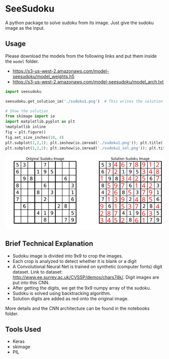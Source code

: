 
# SeeSudoku
A python package to solve sudoku from its image. Just give the sudoku image as the input.

## Usage

Please download the models from the following links and put them inside the ```model``` folder.

* https://s3-us-west-2.amazonaws.com/model-seesudoku/model_weights.h5
* https://s3-us-west-2.amazonaws.com/model-seesudoku/model_arch.txt

```python
import seesudoku
```

```python
seesudoku.get_solution_im('./sudoku1.png')  # This writes the solution image to same path
```


```python
# Show the solution
from skimage import io
import matplotlib.pyplot as plt
%matplotlib inline
fig = plt.figure()
fig.set_size_inches(10, 4)
plt.subplot(1,2,1); plt.imshow(io.imread('./sudoku1.png')); plt.title('Original Sudoku Image'); h = plt.axis('off')
plt.subplot(1,2,2); plt.imshow(io.imread('./sudoku1_sol.png')); plt.title('Solution Sudoku Image'); h = plt.axis('off');
```


![png](output_4_0.png)


## Brief Technical Explanation

* Sudoku image is divided into 9x9 to crop the images. 
* Each crop is analyzed to detect whether it is blank or a digit
* A Convolutional Neural Net is trained on synthetic (computer fonts) digit dataset. Link to dataset: http://www.ee.surrey.ac.uk/CVSSP/demos/chars74k/. Digit images are put into this CNN.
* After getting the digits, we get the 9x9 numpy array of the sudoku.
* Sudoku is solved using backtracking algorithm.
* Solution digits are added as red onto the original image.

More details and the CNN architecture can be found in the notebooks folder.

## Tools Used
* Keras
* skimage
* PIL
